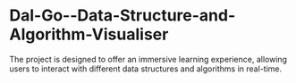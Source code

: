 # Dal-Go--Data-Structure-and-Algorithm-Visualiser
The project is designed to offer an immersive learning experience, allowing users to interact with different data structures and algorithms in real-time.
